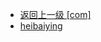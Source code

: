 - [返回上一级 [com]](notes/code/Flink/flink-basis-scala/src/main/scala/com/)
- [heibaiying](notes/code/Flink/flink-basis-scala/src/main/scala/com/heibaiying/)
